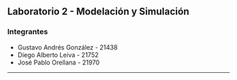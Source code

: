 ## Laboratorio 2 - Modelación y Simulación

### Integrantes
- Gustavo Andrés González - 21438
- Diego Alberto Leiva - 21752
- José Pablo Orellana - 21970
---
